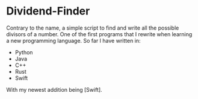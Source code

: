 # Dividend-Finder
Contrary to the name, a simple script to find and write all the possible divisors of a number. One of the first programs that I rewrite when learning a new programming language. So far I have written in:
- Python
- Java
- C++
- Rust
- Swift

With my newest addition being [Swift].
